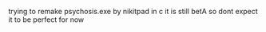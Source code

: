 trying to remake psychosis.exe by nikitpad in c
it is still betA so dont expect it to be perfect for now
